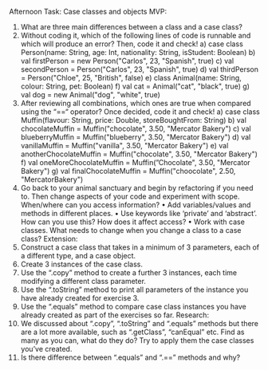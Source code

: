 Afternoon Task: Case classes and objects
MVP:
1. What are three main differences between a class and a case class?
2. Without coding it, which of the following lines of code is runnable and which will produce
   an error? Then, code it and check!
   a) case class Person(name: String, age: Int, nationality: String, isStudent: Boolean)
   b) val firstPerson = new Person("Carlos", 23, "Spanish", true)
   c) val secondPerson = Person("Carlos", 23, "Spanish", true)
   d) val thirdPerson = Person("Chloe", 25, "British", false)
   e) class Animal(name: String, colour: String, pet: Boolean)
   f) val cat = Animal("cat", "black", true)
   g) val dog = new Animal("dog", "white", true)
3. After reviewing all combinations, which ones are true when compared using the “==“
   operator? Once decided, code it and check!
   a) case class Muffin(flavour: String, price: Double, storeBoughtFrom: String)
   b) val chocolateMuffin = Muffin("chocolate", 3.50, "Mercator Bakery")
   c) val blueberryMuffin = Muffin("blueberry", 3.50, "Mercator Bakery")
   d) val vanillaMuffin = Muffin("vanilla", 3.50, "Mercator Bakery")
   e) val anotherChocolateMuffin = Muffin("chocolate", 3.50, "Mercator Bakery")
   f) val oneMoreChocolateMuffin = Muffin(”Chocolate", 3.50, "Mercator Bakery")
   g) val finalChocolateMuffin = Muffin("choocolate", 2.50, "MercatorBakery")
4. Go back to your animal sanctuary and begin by refactoring if you need to. Then change
   aspects of your code and experiment with scope. When/where can you access
   information?
   • Add variables/values and methods in different places.
   • Use keywords like ‘private’ and ‘abstract’. How can you use this? How does it
   affect access?
   • Work with case classes. What needs to change when you change a class to a
   case class?
   Extension:
1. Construct a case class that takes in a minimum of 3 parameters, each of a different type,
   and a case object.
2. Create 3 instances of the case class.
3. Use the “.copy” method to create a further 3 instances, each time modifying a different
   class parameter.
4. Use the “.toString” method to print all parameters of the instance you have already
   created for exercise 3.
5. Use the “.equals” method to compare case class instances you have already created as
   part of the exercises so far.
   Research:
1. We discussed about “.copy”, “.toString” and “.equals” methods but there are a lot more
   available, such as “.getClass”, “canEqual” etc. Find as many as you can, what do they
   do? Try to apply them the case classes you’ve created.
2. Is there difference between “.equals” and “.==” methods and why?